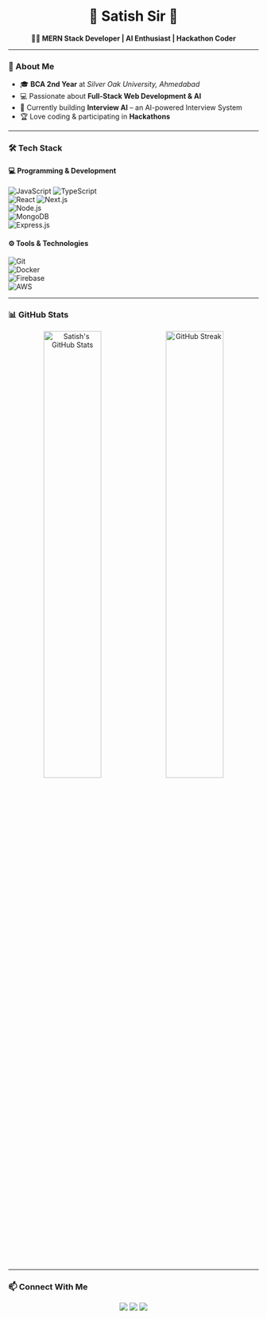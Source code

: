 <h1 align="center">🚀 Satish Sir 🚀</h1>
<p align="center">
  <b>👨‍💻 MERN Stack Developer | AI Enthusiast | Hackathon Coder</b>
</p>

---

### 📌 About Me  
- 🎓 **BCA 2nd Year** at *Silver Oak University, Ahmedabad*  
- 💻 Passionate about **Full-Stack Web Development & AI**  
- 🤖 Currently building **Interview AI** – an AI-powered Interview System  
- 🏆 Love coding & participating in **Hackathons**  

---

### 🛠 Tech Stack  
#### 💻 Programming & Development  
![JavaScript](https://img.shields.io/badge/JavaScript-F7DF1E?style=for-the-badge&logo=javascript&logoColor=black) 
![TypeScript](https://img.shields.io/badge/TypeScript-3178C6?style=for-the-badge&logo=typescript&logoColor=white)  
![React](https://img.shields.io/badge/React-61DAFB?style=for-the-badge&logo=react&logoColor=black) 
![Next.js](https://img.shields.io/badge/Next.js-000000?style=for-the-badge&logo=next.js&logoColor=white)  
![Node.js](https://img.shields.io/badge/Node.js-339933?style=for-the-badge&logo=node.js&logoColor=white)  
![MongoDB](https://img.shields.io/badge/MongoDB-47A248?style=for-the-badge&logo=mongodb&logoColor=white)  
![Express.js](https://img.shields.io/badge/Express.js-000000?style=for-the-badge&logo=express&logoColor=white)  

#### ⚙️ Tools & Technologies  
![Git](https://img.shields.io/badge/Git-F05032?style=for-the-badge&logo=git&logoColor=white)  
![Docker](https://img.shields.io/badge/Docker-2496ED?style=for-the-badge&logo=docker&logoColor=white)  
![Firebase](https://img.shields.io/badge/Firebase-FFCA28?style=for-the-badge&logo=firebase&logoColor=black)  
![AWS](https://img.shields.io/badge/AWS-232F3E?style=for-the-badge&logo=amazonaws&logoColor=white)  

---

### 📊 GitHub Stats  
<div align="center">
  <img src="https://github-readme-stats.vercel.app/api?username=satishsir&show_icons=true&theme=radical" width="48%" alt="Satish's GitHub Stats">
  <img src="https://github-readme-streak-stats.herokuapp.com/?user=satishsir&theme=radical" width="48%" alt="GitHub Streak">
</div>

---

### 📫 Connect With Me  
<p align="center">
  <a href="https://github.com/satishsir"><img src="https://img.shields.io/badge/GitHub-000?style=for-the-badge&logo=github"></a>
  <a href="https://linkedin.com/in/your-profile"><img src="https://img.shields.io/badge/LinkedIn-0077B5?style=for-the-badge&logo=linkedin"></a>
  <a href="mailto:your-email@example.com"><img src="https://img.shields.io/badge/Email-D14836?style=for-the-badge&logo=gmail&logoColor=white"></a>
</p>
